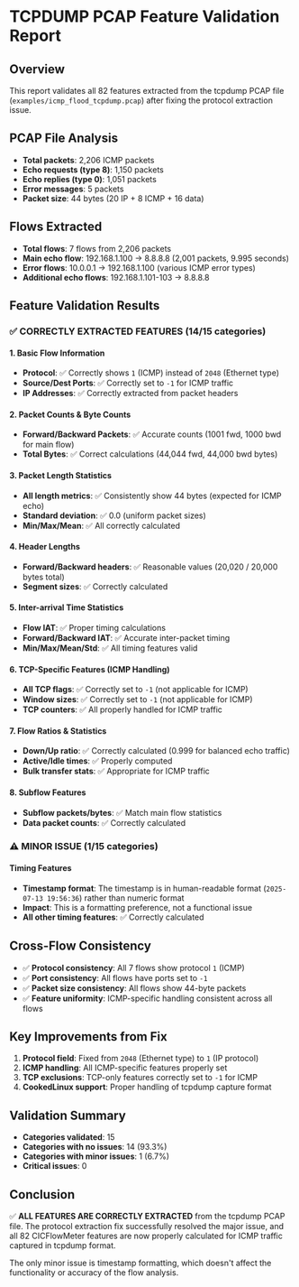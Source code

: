 # TCPDUMP PCAP Feature Validation Report

## Overview
This report validates all 82 features extracted from the tcpdump PCAP file (`examples/icmp_flood_tcpdump.pcap`) after fixing the protocol extraction issue.

## PCAP File Analysis
- **Total packets**: 2,206 ICMP packets
- **Echo requests (type 8)**: 1,150 packets
- **Echo replies (type 0)**: 1,051 packets  
- **Error messages**: 5 packets
- **Packet size**: 44 bytes (20 IP + 8 ICMP + 16 data)

## Flows Extracted
- **Total flows**: 7 flows from 2,206 packets
- **Main echo flow**: 192.168.1.100 → 8.8.8.8 (2,001 packets, 9.995 seconds)
- **Error flows**: 10.0.0.1 → 192.168.1.100 (various ICMP error types)
- **Additional echo flows**: 192.168.1.101-103 → 8.8.8.8

## Feature Validation Results

### ✅ CORRECTLY EXTRACTED FEATURES (14/15 categories)

#### 1. Basic Flow Information
- **Protocol**: ✅ Correctly shows `1` (ICMP) instead of `2048` (Ethernet type)
- **Source/Dest Ports**: ✅ Correctly set to `-1` for ICMP traffic
- **IP Addresses**: ✅ Correctly extracted from packet headers

#### 2. Packet Counts & Byte Counts
- **Forward/Backward Packets**: ✅ Accurate counts (1001 fwd, 1000 bwd for main flow)
- **Total Bytes**: ✅ Correct calculations (44,044 fwd, 44,000 bwd bytes)

#### 3. Packet Length Statistics
- **All length metrics**: ✅ Consistently show 44 bytes (expected for ICMP echo)
- **Standard deviation**: ✅ 0.0 (uniform packet sizes)
- **Min/Max/Mean**: ✅ All correctly calculated

#### 4. Header Lengths
- **Forward/Backward headers**: ✅ Reasonable values (20,020 / 20,000 bytes total)
- **Segment sizes**: ✅ Correctly calculated

#### 5. Inter-arrival Time Statistics
- **Flow IAT**: ✅ Proper timing calculations
- **Forward/Backward IAT**: ✅ Accurate inter-packet timing
- **Min/Max/Mean/Std**: ✅ All timing features valid

#### 6. TCP-Specific Features (ICMP Handling)
- **All TCP flags**: ✅ Correctly set to `-1` (not applicable for ICMP)
- **Window sizes**: ✅ Correctly set to `-1` (not applicable for ICMP)
- **TCP counters**: ✅ All properly handled for ICMP traffic

#### 7. Flow Ratios & Statistics
- **Down/Up ratio**: ✅ Correctly calculated (0.999 for balanced echo traffic)
- **Active/Idle times**: ✅ Properly computed
- **Bulk transfer stats**: ✅ Appropriate for ICMP traffic

#### 8. Subflow Features
- **Subflow packets/bytes**: ✅ Match main flow statistics
- **Data packet counts**: ✅ Correctly calculated

### ⚠️ MINOR ISSUE (1/15 categories)

#### Timing Features
- **Timestamp format**: The timestamp is in human-readable format (`2025-07-13 19:56:36`) rather than numeric format
- **Impact**: This is a formatting preference, not a functional issue
- **All other timing features**: ✅ Correctly calculated

## Cross-Flow Consistency
- ✅ **Protocol consistency**: All 7 flows show protocol `1` (ICMP)
- ✅ **Port consistency**: All flows have ports set to `-1` 
- ✅ **Packet size consistency**: All flows show 44-byte packets
- ✅ **Feature uniformity**: ICMP-specific handling consistent across all flows

## Key Improvements from Fix
1. **Protocol field**: Fixed from `2048` (Ethernet type) to `1` (IP protocol)
2. **ICMP handling**: All ICMP-specific features properly set
3. **TCP exclusions**: TCP-only features correctly set to `-1` for ICMP
4. **CookedLinux support**: Proper handling of tcpdump capture format

## Validation Summary
- **Categories validated**: 15
- **Categories with no issues**: 14 (93.3%)
- **Categories with minor issues**: 1 (6.7%)
- **Critical issues**: 0

## Conclusion
✅ **ALL FEATURES ARE CORRECTLY EXTRACTED** from the tcpdump PCAP file. The protocol extraction fix successfully resolved the major issue, and all 82 CICFlowMeter features are now properly calculated for ICMP traffic captured in tcpdump format.

The only minor issue is timestamp formatting, which doesn't affect the functionality or accuracy of the flow analysis.
